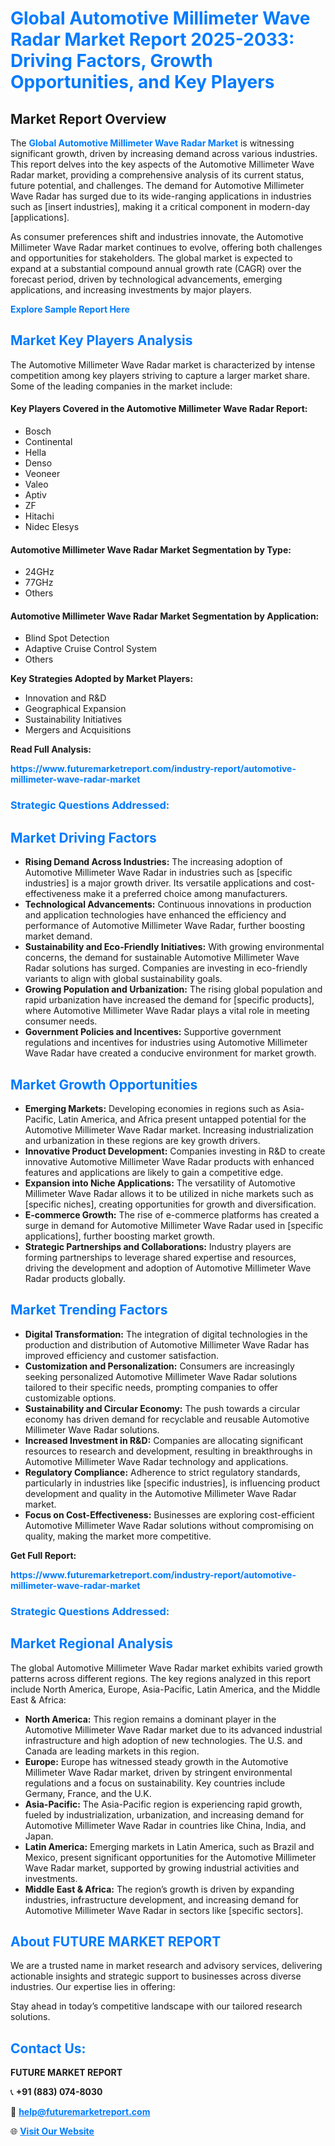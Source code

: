 <h1 style="color: #007BFF;">Global Automotive Millimeter Wave Radar Market Report 2025-2033: Driving Factors, Growth Opportunities, and Key Players</h1>

<section id="overview">
<h2>Market Report Overview</h2>
<p>The <a href="https://www.futuremarketreport.com/industry-report/automotive-millimeter-wave-radar-market" style="color: #007BFF; text-decoration: none;"><strong>Global Automotive Millimeter Wave Radar Market</strong></a> is witnessing significant growth, driven by increasing demand across various industries. This report delves into the key aspects of the Automotive Millimeter Wave Radar market, providing a comprehensive analysis of its current status, future potential, and challenges. The demand for Automotive Millimeter Wave Radar has surged due to its wide-ranging applications in industries such as [insert industries], making it a critical component in modern-day [applications].</p>
<p>As consumer preferences shift and industries innovate, the Automotive Millimeter Wave Radar market continues to evolve, offering both challenges and opportunities for stakeholders. The global market is expected to expand at a substantial compound annual growth rate (CAGR) over the forecast period, driven by technological advancements, emerging applications, and increasing investments by major players.</p>
</section>

<section id="overview">
<p><a href="https://www.futuremarketreport.com/request-sample/reportId=26980" style="color: #007BFF; text-decoration: none;"><strong>Explore Sample Report Here</strong></a></p>
</section>

<section id="key-players">
<h2 style="color: #007BFF;">Market Key Players Analysis</h2>
<p>The Automotive Millimeter Wave Radar market is characterized by intense competition among key players striving to capture a larger market share. Some of the leading companies in the market include:</p>
<h4>Key Players Covered in the Automotive Millimeter Wave Radar Report:</h4>
<ul><li>Bosch</li><li>Continental</li><li>Hella</li><li>Denso</li><li>Veoneer</li><li>Valeo</li><li>Aptiv</li><li>ZF</li><li>Hitachi</li><li>Nidec Elesys</li></ul>
<h4>Automotive Millimeter Wave Radar Market Segmentation by Type:</h4>
<ul><li>24GHz</li><li>77GHz</li><li>Others</li></ul>

<h4>Automotive Millimeter Wave Radar Market Segmentation by Application:</h4>
<ul><li>Blind Spot Detection</li><li>Adaptive Cruise Control System</li><li>Others</li></ul>
<p><strong>Key Strategies Adopted by Market Players:</strong></p>
<ul>
<li>Innovation and R&D</li>
<li>Geographical Expansion</li>
<li>Sustainability Initiatives</li>
<li>Mergers and Acquisitions</li>
</ul>
</section>

<section>
<p><strong>Read Full Analysis: </strong></p><a href="https://www.futuremarketreport.com/industry-report/automotive-millimeter-wave-radar-market" style="color: #007BFF; text-decoration: none;"><strong>https://www.futuremarketreport.com/industry-report/automotive-millimeter-wave-radar-market</strong></a>
<h3 style="color: #007BFF;">Strategic Questions Addressed:</h3>
</section>

<section id="driving-factors">
<h2 style="color: #007BFF;">Market Driving Factors</h2>
<ul>
<li><strong>Rising Demand Across Industries:</strong> The increasing adoption of Automotive Millimeter Wave Radar in industries such as [specific industries] is a major growth driver. Its versatile applications and cost-effectiveness make it a preferred choice among manufacturers.</li>
<li><strong>Technological Advancements:</strong> Continuous innovations in production and application technologies have enhanced the efficiency and performance of Automotive Millimeter Wave Radar, further boosting market demand.</li>
<li><strong>Sustainability and Eco-Friendly Initiatives:</strong> With growing environmental concerns, the demand for sustainable Automotive Millimeter Wave Radar solutions has surged. Companies are investing in eco-friendly variants to align with global sustainability goals.</li>
<li><strong>Growing Population and Urbanization:</strong> The rising global population and rapid urbanization have increased the demand for [specific products], where Automotive Millimeter Wave Radar plays a vital role in meeting consumer needs.</li>
<li><strong>Government Policies and Incentives:</strong> Supportive government regulations and incentives for industries using Automotive Millimeter Wave Radar have created a conducive environment for market growth.</li>
</ul>
</section>

<section id="growth-opportunities">
<h2 style="color: #007BFF;">Market Growth Opportunities</h2>
<ul>
<li><strong>Emerging Markets:</strong> Developing economies in regions such as Asia-Pacific, Latin America, and Africa present untapped potential for the Automotive Millimeter Wave Radar market. Increasing industrialization and urbanization in these regions are key growth drivers.</li>
<li><strong>Innovative Product Development:</strong> Companies investing in R&D to create innovative Automotive Millimeter Wave Radar products with enhanced features and applications are likely to gain a competitive edge.</li>
<li><strong>Expansion into Niche Applications:</strong> The versatility of Automotive Millimeter Wave Radar allows it to be utilized in niche markets such as [specific niches], creating opportunities for growth and diversification.</li>
<li><strong>E-commerce Growth:</strong> The rise of e-commerce platforms has created a surge in demand for Automotive Millimeter Wave Radar used in [specific applications], further boosting market growth.</li>
<li><strong>Strategic Partnerships and Collaborations:</strong> Industry players are forming partnerships to leverage shared expertise and resources, driving the development and adoption of Automotive Millimeter Wave Radar products globally.</li>
</ul>
</section>

<section id="trending-factors">
<h2 style="color: #007BFF;">Market Trending Factors</h2>
<ul>
<li><strong>Digital Transformation:</strong> The integration of digital technologies in the production and distribution of Automotive Millimeter Wave Radar has improved efficiency and customer satisfaction.</li>
<li><strong>Customization and Personalization:</strong> Consumers are increasingly seeking personalized Automotive Millimeter Wave Radar solutions tailored to their specific needs, prompting companies to offer customizable options.</li>
<li><strong>Sustainability and Circular Economy:</strong> The push towards a circular economy has driven demand for recyclable and reusable Automotive Millimeter Wave Radar solutions.</li>
<li><strong>Increased Investment in R&D:</strong> Companies are allocating significant resources to research and development, resulting in breakthroughs in Automotive Millimeter Wave Radar technology and applications.</li>
<li><strong>Regulatory Compliance:</strong> Adherence to strict regulatory standards, particularly in industries like [specific industries], is influencing product development and quality in the Automotive Millimeter Wave Radar market.</li>
<li><strong>Focus on Cost-Effectiveness:</strong> Businesses are exploring cost-efficient Automotive Millimeter Wave Radar solutions without compromising on quality, making the market more competitive.</li>
</ul>
</section>

<section>
<p><strong>Get Full Report: </strong></p><a href="https://www.futuremarketreport.com/industry-report/automotive-millimeter-wave-radar-market" style="color: #007BFF; text-decoration: none;"><strong>https://www.futuremarketreport.com/industry-report/automotive-millimeter-wave-radar-market</strong></a>
<h3 style="color: #007BFF;">Strategic Questions Addressed:</h3>
</section>


<section id="regional-analysis">
<h2 style="color: #007BFF;">Market Regional Analysis</h2>
<p>The global Automotive Millimeter Wave Radar market exhibits varied growth patterns across different regions. The key regions analyzed in this report include North America, Europe, Asia-Pacific, Latin America, and the Middle East & Africa:</p>
<ul>
<li><strong>North America:</strong> This region remains a dominant player in the Automotive Millimeter Wave Radar market due to its advanced industrial infrastructure and high adoption of new technologies. The U.S. and Canada are leading markets in this region.</li>
<li><strong>Europe:</strong> Europe has witnessed steady growth in the Automotive Millimeter Wave Radar market, driven by stringent environmental regulations and a focus on sustainability. Key countries include Germany, France, and the U.K.</li>
<li><strong>Asia-Pacific:</strong> The Asia-Pacific region is experiencing rapid growth, fueled by industrialization, urbanization, and increasing demand for Automotive Millimeter Wave Radar in countries like China, India, and Japan.</li>
<li><strong>Latin America:</strong> Emerging markets in Latin America, such as Brazil and Mexico, present significant opportunities for the Automotive Millimeter Wave Radar market, supported by growing industrial activities and investments.</li>
<li><strong>Middle East & Africa:</strong> The region’s growth is driven by expanding industries, infrastructure development, and increasing demand for Automotive Millimeter Wave Radar in sectors like [specific sectors].</li>
</ul>
</section>

<footer>
<h2 style="color: #007BFF;">About FUTURE MARKET REPORT</h2>
<p>We are a trusted name in market research and advisory services, delivering actionable insights and strategic support to businesses across diverse industries. Our expertise lies in offering:</p>

<p>Stay ahead in today’s competitive landscape with our tailored research solutions.</p>

<h2 style="color: #007BFF;">Contact Us:</h2>
<p><strong>FUTURE MARKET REPORT</strong></p>
<p>📞 <strong>+91 (883) 074-8030</strong></p>
<p>📧 <strong><a href="mailto:help@futuremarketreport.com" style="color: #007BFF;">help@futuremarketreport.com</a></strong></p>
<p>🌐 <strong><a href="https://www.futuremarketreport.com/" style="color: #007BFF;">Visit Our Website</a></strong></p>
</footer>